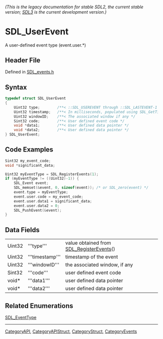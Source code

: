 ###### (This is the legacy documentation for stable SDL2, the current stable version; [SDL3](https://wiki.libsdl.org/SDL3/) is the current development version.)
# SDL_UserEvent

A user-defined event type (event.user.*)

## Header File

Defined in [SDL_events.h](https://github.com/libsdl-org/SDL/blob/SDL2/include/SDL_events.h)

## Syntax

```c
typedef struct SDL_UserEvent
{
    Uint32 type;        /**< ::SDL_USEREVENT through ::SDL_LASTEVENT-1 */
    Uint32 timestamp;   /**< In milliseconds, populated using SDL_GetTicks() */
    Uint32 windowID;    /**< The associated window if any */
    Sint32 code;        /**< User defined event code */
    void *data1;        /**< User defined data pointer */
    void *data2;        /**< User defined data pointer */
} SDL_UserEvent;
```

## Code Examples

```c
Sint32 my_event_code;
void *significant_data;

Uint32 myEventType = SDL_RegisterEvents(1);
if (myEventType != ((Uint32)-1)) {
    SDL_Event event;
    SDL_memset(&event, 0, sizeof(event)); /* or SDL_zero(event) */
    event.type = myEventType;
    event.user.code = my_event_code;
    event.user.data1 = significant_data;
    event.user.data2 = 0;
    SDL_PushEvent(&event);
}
```

## Data Fields

|        |                 |                                                                |
| ------ | --------------- | -------------------------------------------------------------- |
| Uint32 | '''type'''      | value obtained from [SDL_RegisterEvents](SDL_RegisterEvents)() |
| Uint32 | '''timestamp''' | timestamp of the event                                         |
| Uint32 | '''windowID'''  | the associated window, if any                                  |
| Sint32 | '''code'''      | user defined event code                                        |
| void*  | '''data1'''     | user defined data pointer                                      |
| void*  | '''data2'''     | user defined data pointer                                      |

## Related Enumerations

[SDL_EventType](SDL_EventType)

----
[CategoryAPI](CategoryAPI), [CategoryAPIStruct](CategoryAPIStruct), [CategoryStruct](CategoryStruct), [CategoryEvents](CategoryEvents)


